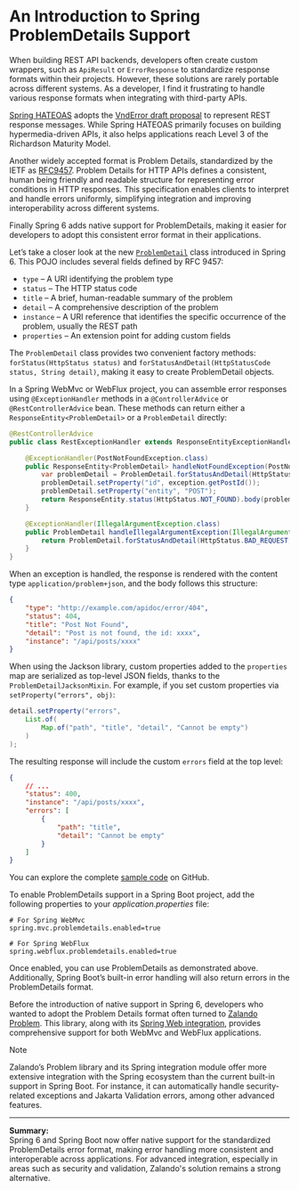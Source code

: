 # An Introduction to Spring ProblemDetails Support

When building REST API backends, developers often create custom wrappers, such as `ApiResult` or `ErrorResponse` to standardize response formats within their projects. However, these solutions are rarely portable across different systems. As a developer, I find it frustrating to handle various response formats when integrating with third-party APIs.

[Spring HATEOAS](https://spring.io/projects/spring-hateoas) adopts the [VndError draft proposal](https://github.com/blongden/vnd.error) to represent REST response messages. While Spring HATEOAS primarily focuses on building hypermedia-driven APIs, it also helps applications reach Level 3 of the Richardson Maturity Model.

Another widely accepted format is Problem Details, standardized by the IETF as [RFC9457](https://www.rfc-editor.org/rfc/rfc9457.html). Problem Details for HTTP APIs defines a consistent, human being friendly and readable structure for representing error conditions in HTTP responses. This specification enables clients to interpret and handle errors uniformly, simplifying integration and improving interoperability across different systems.

Finally Spring 6 adds native support for ProblemDetails, making it easier for developers to adopt this consistent error format in their applications.

Let’s take a closer look at the new [`ProblemDetail`](https://docs.spring.io/spring-framework/docs/current/javadoc-api/org/springframework/http/ProblemDetail.html) class introduced in Spring 6. This POJO includes several fields defined by RFC 9457:

* `type` – A URI identifying the problem type
* `status` – The HTTP status code
* `title` – A brief, human-readable summary of the problem
* `detail` – A comprehensive description of the problem
* `instance` – A URI reference that identifies the specific occurrence of the problem, usually the REST path
* `properties` – An extension point for adding custom fields

The `ProblemDetail` class provides two convenient factory methods: `forStatus(HttpStatus status)` and `forStatusAndDetail(HttpStatusCode status, String detail)`, making it easy to create ProblemDetail objects.

In a Spring WebMvc or WebFlux project, you can assemble error responses using `@ExceptionHandler` methods in a `@ControllerAdvice` or `@RestControllerAdvice` bean. These methods can return either a `ResponseEntity<ProblemDetail>` or a `ProblemDetail` directly:

```java
@RestControllerAdvice
public class RestExceptionHandler extends ResponseEntityExceptionHandler {

    @ExceptionHandler(PostNotFoundException.class)
    public ResponseEntity<ProblemDetail> handleNotFoundException(PostNotFoundException exception) {
        var problemDetail = ProblemDetail.forStatusAndDetail(HttpStatus.NOT_FOUND, exception.getMessage());
        problemDetail.setProperty("id", exception.getPostId());
        problemDetail.setProperty("entity", "POST");
        return ResponseEntity.status(HttpStatus.NOT_FOUND).body(problemDetail);
    }

    @ExceptionHandler(IllegalArgumentException.class)
    public ProblemDetail handleIllegalArgumentException(IllegalArgumentException exception) {
        return ProblemDetail.forStatusAndDetail(HttpStatus.BAD_REQUEST, exception.getMessage());
    }
}
```

When an exception is handled, the response is rendered with the content type `application/problem+json`, and the body follows this structure:

```json
{
    "type": "http://example.com/apidoc/error/404",
    "status": 404,
    "title": "Post Not Found",
    "detail": "Post is not found, the id: xxxx",
    "instance": "/api/posts/xxxx"
}
```

When using the Jackson library, custom properties added to the `properties` map are serialized as top-level JSON fields, thanks to the `ProblemDetailJacksonMixin`. For example, if you set custom properties via `setProperty("errors", obj)`:

```java
detail.setProperty("errors",
    List.of(
        Map.of("path", "title", "detail", "Cannot be empty")
    )
);
```

The resulting response will include the custom `errors` field at the top level:

```json
{
    // ...
    "status": 400,
    "instance": "/api/posts/xxxx",
    "errors": [
        {
            "path": "title",
            "detail": "Cannot be empty"
        }
    ]
}
```

You can explore the complete [sample code](https://github.com/hantsy/spring6-sandbox/tree/master/problem-details) on GitHub.

To enable ProblemDetails support in a Spring Boot project, add the following properties to your *application.properties* file:

```properties
# For Spring WebMvc
spring.mvc.problemdetails.enabled=true

# For Spring WebFlux
spring.webflux.problemdetails.enabled=true
```

Once enabled, you can use ProblemDetails as demonstrated above. Additionally, Spring Boot’s built-in error handling will also return errors in the ProblemDetails format.

Before the introduction of native support in Spring 6, developers who wanted to adopt the Problem Details format often turned to [Zalando Problem](https://github.com/zalando/problem). This library, along with its [Spring Web integration](https://github.com/zalando/problem-spring-web), provides comprehensive support for both WebMvc and WebFlux applications.

> [!NOTE]
> Zalando’s Problem library and its Spring integration module offer more extensive integration with the Spring ecosystem than the current built-in support in Spring Boot. For instance, it can automatically handle security-related exceptions and Jakarta Validation errors, among other advanced features.

---

**Summary:**  
Spring 6 and Spring Boot now offer native support for the standardized ProblemDetails error format, making error handling more consistent and interoperable across applications. For advanced integration, especially in areas such as security and validation, Zalando's solution remains a strong alternative.
